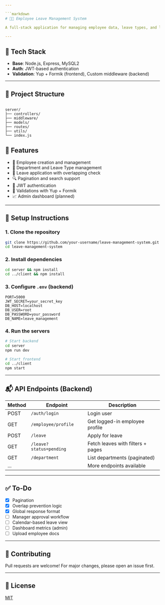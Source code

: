 ```yaml
---

```markdown
# 🧑‍💼 Employee Leave Management System

A full-stack application for managing employee data, leave types, and leave applications — featuring user authentication, admin and employee dashboards, form validations, pagination, and more.

---
```


## 🚀 Tech Stack

- **Base**: Node.js, Express, MySQL2
- **Auth**: JWT-based authentication
- **Validation**: Yup + Formik (frontend), Custom middleware (backend)

---

## 📁 Project Structure

```

server/
├── controllers/
├── middleware/
├── models/
├── routes/
├── utils/
└── index.js

```

## 🧪 Features

- 👤 Employee creation and management
- 🏢 Department and Leave Type management
- 📅 Leave application with overlapping check
- 🔍 Pagination and search support
- 🔐 JWT authentication
- 📃 Validations with Yup + Formik
- 📈 Admin dashboard (planned)

---

## 🔧 Setup Instructions

### 1. Clone the repository

```bash
git clone https://github.com/your-username/leave-management-system.git
cd leave-management-system
````

### 2. Install dependencies

```bash
cd server && npm install
cd ../client && npm install
```

### 3. Configure `.env` (backend)

```env
PORT=5000
JWT_SECRET=your_secret_key
DB_HOST=localhost
DB_USER=root
DB_PASSWORD=your_password
DB_NAME=leave_management
```

### 4. Run the servers

```bash
# Start backend
cd server
npm run dev

# Start frontend
cd ../client
npm start
```

---

## 📬 API Endpoints (Backend)

| Method | Endpoint                | Description                       |
| ------ | ----------------------- | --------------------------------- |
| POST   | `/auth/login`           | Login user                        |
| GET    | `/employee/profile`     | Get logged-in employee profile    |
| POST   | `/leave`                | Apply for leave                   |
| GET    | `/leave?status=pending` | Fetch leaves with filters + pages |
| GET    | `/department`           | List departments (paginated)      |
| ...    |                         | More endpoints available          |

---

## ✅ To-Do

* [x] Pagination
* [x] Overlap prevention logic
* [x] Global response format
* [ ] Manager approval workflow
* [ ] Calendar-based leave view
* [ ] Dashboard metrics (admin)
* [ ] Upload employee docs

---

## 🤝 Contributing

Pull requests are welcome! For major changes, please open an issue first.

---

## 📄 License

[MIT](LICENSE)

```
